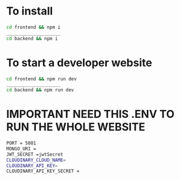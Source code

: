 # To install

```bash
cd frontend && npm i
____________________
cd backend && npm i
```

# To start a developer website

```bash
cd frontend && npm run dev
____________________
cd backend && npm run dev
```

# IMPORTANT NEED THIS .ENV TO RUN THE WHOLE WEBSITE

```bash
PORT = 5001
MONGO_URI =
JWT_SECRET =jwtSecret
CLOUDINARY_CLOUD_NAME= 
CLOUDINARY_API_KEY=
CLOUDINARY_API_KEY_SECRET =
```

